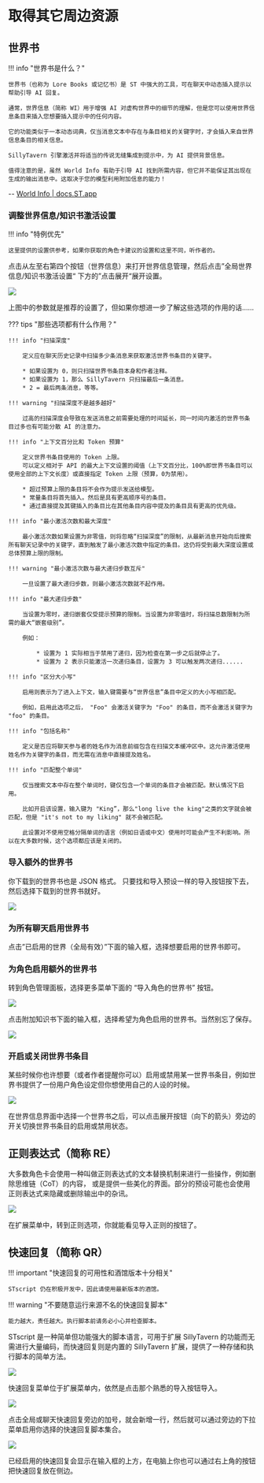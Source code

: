 # 取得其它周边资源

## 世界书

!!! info "世界书是什么？" 

    世界书（也称为 Lore Books 或记忆书）是 ST 中强大的工具，可在聊天中动态插入提示以帮助引导 AI 回复。

    通常，世界信息（简称 WI）用于增强 AI 对虚构世界中的细节的理解，但是您可以使用世界信息条目来插入您想要插入提示中的任何内容。

    它的功能类似于一本动态词典，仅当消息文本中存在与条目相关的关键字时，才会插入来自世界信息条目的相关信息。

    SillyTavern 引擎激活并将适当的传说无缝集成到提示中，为 AI 提供背景信息。

    值得注意的是，虽然 World Info 有助于引导 AI 找到所需内容，但它并不能保证其出现在生成的输出消息中。这取决于您的模型利用附加信息的能力！

-- [World Info | docs.ST.app ](https://docs.sillytavern.app/usage/worldinfo/)

### 调整世界信息/知识书激活设置

!!! info "特例优先"

    这里提供的设置供参考，如果你获取的角色卡建议的设置和这里不同，听作者的。

点击从左至右第四个按钮（世界信息）来打开世界信息管理，然后点击”全局世界信息/知识书激活设置“
下方的”点击展开“展开设置。

![](../../_assets/sillytavern/world_info_01.png)

上图中的参数就是推荐的设置了，但如果你想进一步了解这些选项的作用的话……

??? tips "那些选项都有什么作用？"

    !!! info "扫描深度"
    
        定义应在聊天历史记录中扫描多少条消息来获取激活世界书条目的关键字。

        * 如果设置为 0，则只扫描世界书条目本身和作者注释。
        * 如果设置为 1，那么 SillyTavern 只扫描最后一条消息。
        * 2 = 最后两条消息，等等。
  
    !!! warning "扫描深度不是越多越好"

        过高的扫描深度会导致在发送消息之前需要处理的时间延长，同一时间内激活的世界书条目过多也有可能分散 AI 的注意力。

    !!! info "上下文百分比和 Token 预算"

        定义世界书条目使用的 Token 上限。
        可以定义相对于 API 的最大上下文设置的阈值（上下文百分比，100%即世界书条目可以使用全部的上下文长度）或直接指定 Token 上限（预算，0为禁用）。

        * 超过预算上限的条目将不会作为提示发送给模型。
        * 常量条目将首先插入。然后是具有更高顺序号的条目。
        * 通过直接提及其键插入的条目比在其他条目内容中提及的条目具有更高的优先级。

    !!! info "最小激活次数和最大深度"

        最小激活次数如果设置为非零值，则将忽略“扫描深度”的限制，从最新消息开始向后搜索所有聊天记录中的关键字，直到触发了最小激活次数中指定的条目。这仍将受到最大深度设置或总体预算上限的限制。

    !!! warning "最小激活次数与最大递归步数互斥"

        一旦设置了最大递归步数，则最小激活次数就不起作用。

    !!! info "最大递归步数"

        当设置为零时，递归嵌套仅受提示预算的限制。当设置为非零值时，将扫描总数限制为所需的最大“嵌套级别”。

        例如： 

            * 设置为 1 实际相当于禁用了递归，因为检查在第一步之后就停止了。
            * 设置为 2 表示只能激活一次递归条目，设置为 3 可以触发两次递归......

    !!! info "区分大小写"

        启用则表示为了进入上下文，输入键需要与“世界信息”条目中定义的大小写相匹配。

        例如，启用此选项之后， "Foo" 会激活关键字为 "Foo" 的条目，而不会激活关键字为 "foo" 的条目。

    !!! info "包括名称" 

        定义是否应将聊天参与者的姓名作为消息前缀包含在扫描文本缓冲区中。这允许激活使用姓名作为关键字的条目，而无需在消息中直接提及姓名。

    !!! info "匹配整个单词"

        仅当搜索文本中存在整个单词时，键仅包含一个单词的条目才会被匹配。默认情况下启用。

        比如开启该设置，输入键为 "King”，那么"long live the king"之类的文字就会被匹配，但是 "it's not to my liking" 就不会被匹配。

        此设置对不使用空格分隔单词的语言（例如日语或中文）使用时可能会产生不利影响。所以在大多数时候，这个选项都应该是关闭的。

### 导入额外的世界书

你下载到的世界书也是 JSON 格式。
只要找和导入预设一样的导入按钮按下去，然后选择下载到的世界书就好。

![](../../_assets/sillytavern/world_info_02.png)

### 为所有聊天启用世界书

点击”已启用的世界（全局有效）”下面的输入框，选择想要启用的世界书即可。

### 为角色启用额外的世界书

转到角色管理面板，选择更多菜单下面的 “导入角色的世界书” 按钮。

![](../../_assets/sillytavern/world_info_03.png)

点击附加知识书下面的输入框，选择希望为角色启用的世界书。当然别忘了保存。

![](../../_assets/sillytavern/world_info_04.png)

### 开启或关闭世界书条目

某些时候你也许想要（或者作者提醒你可以）启用或禁用某一世界书条目，例如世界书提供了一份用户角色设定但你想使用自己的人设的时候。

![](../../_assets/sillytavern/world_info_05.png)

在世界信息界面中选择一个世界书之后，可以点击展开按钮（向下的箭头）旁边的开关切换世界书条目的启用或禁用状态。

## 正则表达式（简称 RE）

大多数角色卡会使用一种叫做正则表达式的文本替换机制来进行一些操作，例如删除思维链（CoT）的内容，
或是提供一些美化的界面。部分的预设可能也会使用正则表达式来隐藏或删除输出中的杂讯。

![](../../_assets/sillytavern/get_char_step7.png)

在扩展菜单中，转到正则选项，你就能看见导入正则的按钮了。

## 快速回复（简称 QR）

!!! important "快速回复的可用性和酒馆版本十分相关"

    STscript 仍在积极开发中，因此请使用最新版本的酒馆。

!!! warning "不要随意运行来源不名的快速回复脚本"

    能力越大，责任越大。执行脚本前请务必小心并检查脚本。


STscript 是一种简单但功能强大的脚本语言，可用于扩展 SillyTavern 的功能而无需进行大量编码，而快速回复则是内置的 SillyTavern 扩展，提供了一种存储和执行脚本的简单方法。

![](../../_assets/sillytavern/quick_reply_01.png)

快速回复菜单位于扩展菜单内，依然是点击那个熟悉的导入按钮导入。

![](../../_assets/sillytavern/quick_reply_02.png)

点击全局或聊天快速回复旁边的加号，就会新增一行，然后就可以通过旁边的下拉菜单启用你选择的快速回复脚本集合。

![](../../_assets/sillytavern/quick_reply_03.png)

已经启用的快速回复会显示在输入框的上方，在电脑上你也可以通过右上角的按钮把快速回复放在侧边。



